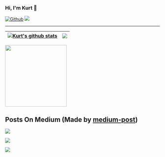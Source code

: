 ### Hi, I'm Kurt 👋

[![Github](https://img.shields.io/github/followers/kurt-liao?label=Follow%20Me&style=social)](https://github.com/kurt-liao)
[![](https://img.shields.io/badge/LINKEDIN-F5EFEF?style=flat&logo=linkedin&logoColor=0077B5)](https://www.linkedin.com/in/kurt-liao-07360b17b/)

---

| <a href="https://github.com/anuraghazra/github-readme-stats"><img align="center" src="https://github-readme-stats.vercel.app/api?username=kurt-liao&count_private=true&hide=stars&show_icons=true&theme=highcontrast&hide_border=true&cache_seconds=3600" alt="Kurt's github stats" /></a> | <a href="https://github.com/anuraghazra/github-readme-stats"><img align="center" src="https://github-readme-stats.vercel.app/api/top-langs/?username=kurt-liao&layout=compact&show_icons=true&theme=highcontrast&hide_border=true&cache_seconds=3600&hide=python,c,yacc,lex&langs_count=6" /></a> |
| ------------- | ------------- |
  
<a href="https://github.com/kurt-liao/so-stats">
  <img height="200" src="https://so-stats-kurt-liao.vercel.app/api?user_id=10389571&random=true&hide_border=true" />
</a>

## Posts On Medium (Made by [medium-post](https://github.com/kurt-liao/medium-post))

<a target="_blank" href="https://medium-post-seven.vercel.app/api?username=@s09001&is_link=true"><img src="https://medium-post-seven.vercel.app/api?username=@s09001"></a>

<a target="_blank" href="https://medium-post-seven.vercel.app/api?username=@s09001&index=1&is_link=true"><img src="https://medium-post-seven.vercel.app/api?username=@s09001&index=1"></a>

<a target="_blank" href="https://medium-post-seven.vercel.app/api?username=@s09001&index=2&is_link=true"><img src="https://medium-post-seven.vercel.app/api?username=@s09001&index=2"></a>
